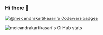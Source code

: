 ### Hi there 👋

[![@meicandrakartikasari's Codewars badges](https://www.codewars.com/users/meicandrakartikasari/badges/large)](https://www.codewars.com/users/meicandrakartikasari)

![meicandrakartikasari's GitHub stats](https://github-readme-stats.vercel.app/api?username=meicandrakartikasari&count_private=true&show_icons=true&theme=react)

<!--
**meicandrakartikasari/meicandrakartikasari** is a ✨ _special_ ✨ repository because its `README.md` (this file) appears on your GitHub profile.

Here are some ideas to get you started:

- 🔭 I’m currently working on ...
- 🌱 I’m currently learning ...
- 👯 I’m looking to collaborate on ...
- 🤔 I’m looking for help with ...
- 💬 Ask me about ...
- 📫 How to reach me: ...
- 😄 Pronouns: ...
- ⚡ Fun fact: ...
-->
